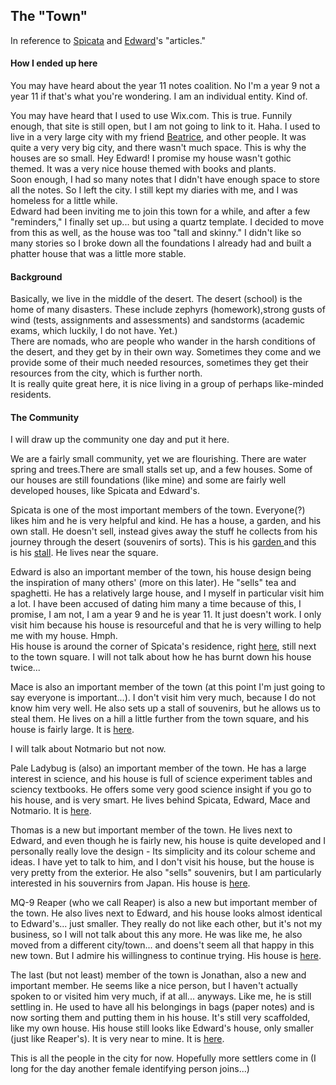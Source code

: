 <body>
  <h2>The "Town"</h2>
  <p>In reference to <a href="https://spicata.github.io/theTown.html">Spicata</a> and <a href="https://eddietheed.github.io/obsidiannotes-v.3/04-03-2023-The-town-analogy/">Edward</a>'s "articles."</p>
  <h4>How I ended up here</h4>
  <p>You may have heard about the year 11 notes coalition. No I'm a year 9 not a year 11 if that's what you're wondering. I am an individual entity. Kind of.</p>
  <p>You may have heard that I used to use Wix.com. This is true. Funnily enough, that site is still open, but I am not going to link to it. Haha. I used to live in a very large city with my friend <a href="https://beatricesychong.wixsite.com/notes">Beatrice</a>, and other people. It was quite a very very big city, and there wasn't much space. This is why the houses are so small. Hey Edward! I promise my house wasn't gothic themed. It was a very nice house themed with books and plants.<br>Soon enough, I had so many notes that I didn't have enough space to store all the notes. So I left the city. I still kept my diaries with me, and I was homeless for a little while.<br>Edward had been inviting me to join this town for a while, and after a few "reminders," I finally set up... but using a quartz template. I decided to move from this as well, as the house was too "tall and skinny." I didn't like so many stories so I broke down all the foundations I already had and built a phatter house that was a little more stable.</p>
  <h4>Background</h4>
  <p>Basically, we live in the middle of the desert. The desert (school) is the home of many disasters. These include zephyrs (homework),strong gusts of wind (tests, assignments and assessments) and sandstorms (academic exams, which luckily, I do not have. Yet.)<br>There are nomads, who are people who wander in the harsh conditions of the desert, and they get by in their own way. Sometimes they come and we provide some of their much needed resources, sometimes they get their resources from the city, which is further north.<br>It is really quite great here, it is nice living in a group of perhaps like-minded residents.</p>
  <h4>The Community</h4>
  <p>I will draw up the community one day and put it here.</p>
  <p>We are a fairly small community, yet we are flourishing. There are water spring and trees.There are small stalls set up, and a few houses. Some of our houses are still foundations (like mine) and some are fairly well developed houses, like Spicata and Edward's.</p>
  <p>Spicata is one of the most important members of the town. Everyone(?) likes him and he is very helpful and kind. He has a house, a garden, and his own stall. He doesn't sell, instead gives away the stuff he collects from his journey through the desert (souvenirs of sorts). This is his <a href="https://spicata.github.io/mint-fresh-notes/">garden </a>and this is his <a href="https://spicata.github.io/">stall</a>. He lives near the square.</p>
  <p>Edward is also an important member of the town, his house design being the inspiration of many others' (more on this later). He "sells" tea and spaghetti. He has a relatively large house, and I myself in particular visit him a lot. I have been accused of dating him many a time because of this, I promise, I am not, I am a year 9 and he is year 11. It just doesn't work. I only visit him because his house is resourceful and that he is very willing to help me with my house. Hmph.<br>His house is around the corner of Spicata's residence, right <a href="https://eddietheed.github.io/obsidiannotes-v.3/">here</a>, still next to the town square. I will not talk about how he has burnt down his house twice...</p>
  <p>Mace is also an important member of the town (at this point I'm just going to say everyone is important...). I don't visit him very much, because I do not know him very well. He also sets up a stall of souvenirs, but he allows us to steal them. He lives on a hill a little further from the town square, and his house is fairly large. It is <a href="https://macesnotes.netlify.app/">here</a>.</p>
  <p>I will talk about Notmario but not now.</p>
  <p>Pale Ladybug is (also) an important member of the town. He has a large interest in science, and his house is full of science experiment tables and sciency textbooks. He offers some very good science insight if you go to his house, and is very smart. He lives behind Spicata, Edward, Mace and Notmario. It is <a href="https://pale-ladybug-133.notion.site/Nuclei-moment-2c89b8b95cc74fd6bab60300753d48e8">here</a>.</p>
  <p>Thomas is a new but important member of the town. He lives next to Edward, and even though he is fairly new, his house is quite developed and I personally really love the design - Its simplicity and its colour scheme and ideas. I have yet to talk to him, and I don't visit his house, but the house is very pretty from the exterior. He also "sells" souvenirs, but I am particularly interested in his souvernirs from Japan. His house is <a href="https://nottacoz.github.io/jacaranda/">here</a>.</p>
  <p>MQ-9 Reaper (who we call Reaper) is also a new but important member of the town. He also lives next to Edward, and his house looks almost identical to Edward's... just smaller. They really do not like each other, but it's not my business, so I will not talk about this any more. He was like me, he also moved from a different city/town... and doens't seem all that happy in this new town. But I admire his willingness to continue trying. His house is <a href="https://grim4reaper.github.io/Year11Notes/">here</a>.</p>
  <p>The last (but not least) member of the town is Jonathan, also a new and important member. He seems like a nice person, but I haven't actually spoken to or visited him very much, if at all... anyways. Like me, he is still settling in. He used to have all his belongings in bags (paper notes) and is now sorting them and putting them in his house. It's still very scaffolded, like my own house. His house still looks like Edward's house, only smaller (just like Reaper's). It is very near to mine. It is <a href="https://supaqwerty.github.io/year-11-notes/">here</a>.</p>
  <p>This is all the people in the city for now. Hopefully more settlers come in (I long for the day another female identifying person joins...)</p>
</body>